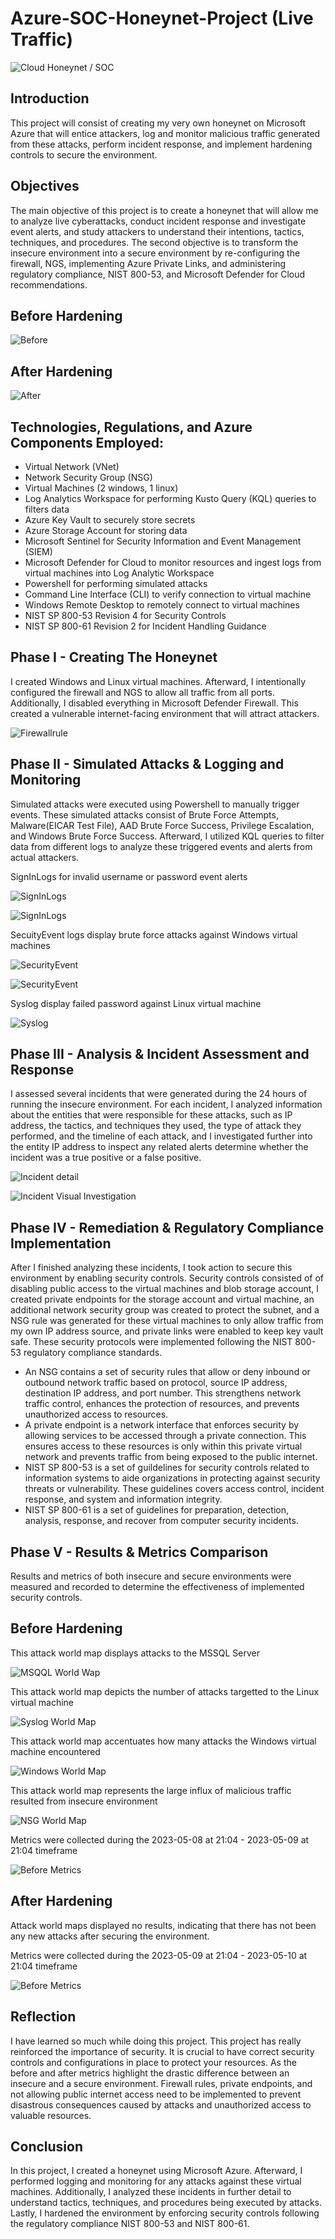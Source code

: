 # Azure-SOC-Honeynet-Project (Live Traffic)

![Cloud Honeynet / SOC](https://i.imgur.com/rj5UWwN.png)

## Introduction
This project will consist of creating my very own honeynet on Microsoft Azure that will entice attackers, log and monitor malicious traffic generated from these attacks, perform incident response, and implement hardening controls to secure the environment. 

## Objectives
The main objective of this project is to create a honeynet that will allow me to analyze live cyberattacks, conduct incident response and investigate event alerts, and study attackers to understand their intentions, tactics, techniques, and procedures. The second objective is to transform the insecure environment into a secure environment by re-configuring the firewall, NGS, implementing Azure Private Links, and administering regulatory compliance, NIST 800-53, and Microsoft Defender for Cloud recommendations.


## Before Hardening

![Before](https://i.imgur.com/WVa7UIB.png)

## After Hardening

![After](https://i.imgur.com/YHU5fm4.png)

## Technologies, Regulations, and Azure Components Employed:

- Virtual Network (VNet)
- Network Security Group (NSG)
- Virtual Machines (2 windows, 1 linux)
- Log Analytics Workspace for performing Kusto Query (KQL) queries to filters data
- Azure Key Vault to securely store secrets 
- Azure Storage Account for storing data 
- Microsoft Sentinel for Security Information and Event Management (SIEM)
- Microsoft Defender for Cloud to monitor resources and ingest logs from virtual machines into Log Analytic Workspace
- Powershell for performing simulated attacks
- Command Line Interface (CLI) to verify connection to virtual machine
- Windows Remote Desktop to remotely connect to virtual machines
- NIST SP 800-53 Revision 4 for Security Controls
- NIST SP 800-61 Revision 2 for Incident Handling Guidance

## Phase I - Creating The Honeynet 
I created Windows and Linux virtual machines. Afterward, I intentionally configured the firewall and NGS to allow all traffic from all ports. Additionally, I disabled everything in Microsoft Defender Firewall. This created a vulnerable internet-facing environment that will attract attackers.

![Firewallrule](https://i.imgur.com/QNfVI72.jpg)

## Phase II - Simulated Attacks & Logging and Monitoring
Simulated attacks were executed using Powershell to manually trigger events. These simulated attacks consist of Brute Force Attempts, Malware(EICAR Test File), AAD Brute Force Success, Privilege Escalation, and Windows Brute Force Success. Afterward, I utilized KQL queries to filter data from different logs to analyze these triggered events and alerts from actual attackers.

SignInLogs for invalid username or password event alerts

![SignInLogs](https://i.imgur.com/9qKPvnG.jpg)

![SignInLogs](https://i.imgur.com/9A449Il.jpg)

SecuityEvent logs display brute force attacks against Windows virtual machines 

![SecurityEvent](https://i.imgur.com/CyT6QZq.jpg)

![SecurityEvent](https://i.imgur.com/y8sQDD1.jpg)

Syslog display failed password against Linux virtual machine

![Syslog](https://i.imgur.com/IsEDYY7.jpg)

## Phase III - Analysis & Incident Assessment and Response
I assessed several incidents that were generated during the 24 hours of running the insecure environment. For each incident, I analyzed information about the entities that were responsible for these attacks, such as IP address, the tactics, and techniques they used, the type of attack they performed, and the timeline of each attack, and I investigated further into the entity IP address to inspect any related alerts determine whether the incident was a true positive or a false positive.

![Incident detail](https://i.imgur.com/MEIisRs.jpg)

![Incident Visual Investigation](https://i.imgur.com/m8J3GEt.jpg)

## Phase IV - Remediation & Regulatory Compliance Implementation

After I finished analyzing these incidents, I took action to secure this environment by enabling security controls. Security controls consisted of of disabling public access to the virtual machines and blob storage account, I created private endpoints for the storage account and virtual machine, an additional network security group was created to protect the subnet, and a NSG rule was generated for these virtual machines to only allow traffic from my own IP address source, and private links were enabled to keep key vault safe. These security protocols were implemented following the NIST 800-53 regulatory compliance standards.

- An NSG contains a set of security rules that allow or deny inbound or outbound network traffic based on protocol, source IP address, destination IP address, and port number. This strengthens network traffic control, enhances the protection of resources, and prevents unauthorized access to resources.
- A private endpoint is a network interface that enforces security by allowing services to be accessed through a private connection. This ensures access to these resources is only within this private virtual network and prevents traffic from being exposed to the public internet.
- NIST SP 800-53 is a set of guildelines for security controls related to information systems to aide organizations in protecting against security threats or vulnerability.  These guidelines covers access control, incident response, and system and information integrity.  
- NIST SP 800-61 is a set of guidelines for preparation, detection, analysis, response, and recover from computer security incidents.

## Phase V - Results & Metrics Comparison
Results and metrics of both insecure and secure environments were measured and recorded to determine the effectiveness of implemented security controls.  

## Before Hardening 

This attack world map displays attacks to the MSSQL Server


![MSQQL World Wap](https://i.imgur.com/cOUAHuU.jpg)


This attack world map depicts the number of attacks targetted to the Linux virtual machine


![Syslog World Map](https://i.imgur.com/WZXK54D.jpg)

This attack world map accentuates how many attacks the Windows virtual machine encountered

![Windows World Map](https://i.imgur.com/YNxOFvV.jpg)


This attack world map represents the large influx of malicious traffic resulted from insecure environment 

![NSG World Map](https://i.imgur.com/rQITjvQ.jpg)

Metrics were collected during the 2023-05-08 at 21:04 - 2023-05-09 at 21:04 timeframe

![Before Metrics](https://i.imgur.com/bQAGlBu.jpg)

## After Hardening

Attack world maps displayed no results, indicating that there has not been any new attacks after securing the environment.  

Metrics were collected during the 2023-05-09 at 21:04 - 2023-05-10 at 21:04 timeframe

![Before Metrics](https://i.imgur.com/Gj3SFT3.jpg)

## Reflection
I have learned so much while doing this project. This project has really reinforced the importance of security. It is crucial to have correct security controls and configurations in place to protect your resources. As the before and after metrics highlight the drastic difference between an insecure and a secure environment.  Firewall rules, private endpoints, and not allowing public internet access need to be implemented to prevent disastrous consequences caused by attacks and unauthorized access to valuable resources.

## Conclusion
In this project, I created a honeynet using Microsoft Azure. Afterward, I performed logging and monitoring for any attacks against these virtual machines. Additionally, I analyzed these incidents in further detail to understand tactics, techniques, and procedures being executed by attacks. Lastly, I hardened the environment by enforcing security controls following the regulatory compliance NIST 800-53 and NIST 800-61.
